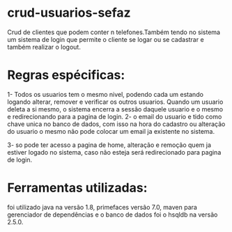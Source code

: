 # crud-usuarios-sefaz
Crud de clientes que podem conter n telefones.Também tendo no sistema um sistema de login que permite o cliente se logar ou se cadastrar e também realizar o logout.

# Regras espécificas:

1- Todos os usuarios tem o mesmo nivel, podendo cada um estando logando alterar, remover e verificar os outros usuarios. Quando um usuario deleta a si mesmo, o sistema encerra a sessão daquele usuario e o mesmo e redirecionando para a pagina de login.
2- o email do usuario e tido como chave unica no banco de dados, com isso na hora do cadastro ou alteração do usuario o mesmo não pode colocar um email ja existente no sistema.

3- so pode ter acesso a pagina de home, alteração e remoção quem ja estiver logado no sistema, caso não esteja será redirecionado para pagina de login.

# Ferramentas utilizadas:

foi utilizado java na versão 1.8, primefaces versão 7.0, maven para gerenciador de dependências e o banco de dados foi o hsqldb na versão 2.5.0.
